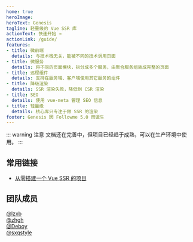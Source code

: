 ```yaml
---
home: true
heroImage: 
heroText: Genesis
tagline: 轻量级的 Vue SSR 库
actionText: 快速开始 →
actionLink: /guide/
features:
- title: 微前端
  details: 与技术栈无关，能被不同的技术调用页面
- title: 微服务
  details: 将不同的页面模块，拆分成多个服务，由聚合服务组装成完整的页面
- title: 远程组件
  details: 支持在服务端、客户端使用其它服务的组件
- title: 降级渲染
  details: SSR 渲染失败，降低到 CSR 渲染
- title: SEO
  details: 使用 vue-meta 管理 SEO 信息
- title: 轻量级
  details: 核心库只专注于做 SSR 的渲染
footer: Genesis 因 Followme 5.0 而诞生
---
```

::: warning 注意
文档还在完善中，但项目已经趋于成熟，可以在生产环境中使用。
::: 

## 常用链接
- [从零搭建一个 Vue SSR 的项目](./guide/)

## 团队成员
[@lzxb](https://www.followme.com/user/203489)    
[@zhgh](https://www.followme.cn/user/229620/zone)    
[@Deboy](https://www.followme.com/user/196312/zone)    
[@sxqstyle](https://www.followme.com/user/256784/zone)   
